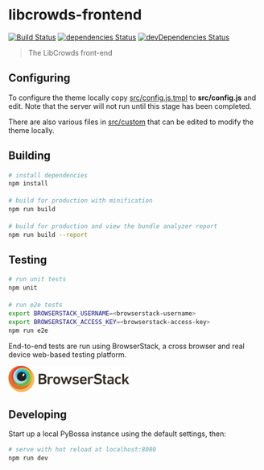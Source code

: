 # libcrowds-frontend

[![Build Status](https://travis-ci.org/LibCrowds/libcrowds-frontend.svg?branch=master)](https://travis-ci.org/LibCrowds/libcrowds-frontend)
[![dependencies Status](https://david-dm.org/LibCrowds/libcrowds-frontend/status.svg)](https://david-dm.org/LibCrowds/libcrowds-frontend)
[![devDependencies Status](https://david-dm.org/LibCrowds/libcrowds-frontend/dev-status.svg)](https://david-dm.org/LibCrowds/libcrowds-frontend?type=dev)

> The LibCrowds front-end

## Configuring

To configure the theme locally copy [src/config.js.tmpl](src/config.js.tmpl)
to **src/config.js** and edit. Note that the server will not run until this
stage has been completed.

There are also various files in [src/custom](src/custom) that can be edited to
modify the theme locally.

## Building

``` bash
# install dependencies
npm install

# build for production with minification
npm run build

# build for production and view the bundle analyzer report
npm run build --report
```

## Testing

``` bash
# run unit tests
npm unit

# run e2e tests
export BROWSERSTACK_USERNAME=<browserstack-username>
export BROWSERSTACK_ACCESS_KEY=<browserstack-access-key>
npm run e2e
```

End-to-end tests are run using BrowserStack, a cross browser and real device web-based testing platform.

[![BrowserStack Logo](browserstack-logo.png)](https://www.browserstack.com)

## Developing

Start up a local PyBossa instance using the default settings, then:

``` bash
# serve with hot reload at localhost:8080
npm run dev
```
